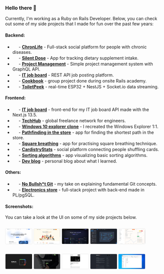 ### Hello there 💫
Currently, I'm working as a Ruby on Rails Developer. Below, you can check out some of my side projects that I made for fun over the past few years:

#### Backend:
- <img src="https://cdn.jsdelivr.net/gh/devicons/devicon/icons/rails/rails-plain.svg" width="16" height="16" style="position: relative; top: 5px;" /> - **[ChronLife](https://github.com/maciejb2k/chronlife)** - Full-stack social platform for people with chronic diseases.
- <img src="https://cdn.jsdelivr.net/gh/devicons/devicon/icons/rails/rails-plain.svg" width="16" height="16" style="position: relative; top: 5px;" /> - **[Silent Dose](https://github.com/maciejb2k/silent-dose)** - App for tracking dietary supplement intake.
- <img src="https://cdn.jsdelivr.net/gh/devicons/devicon/icons/rails/rails-plain.svg" width="16" height="16" style="position: relative; top: 5px;" /> - **[Project Management](https://github.com/maciejb2k/project-management-graphql)** - Simple project management system with GraphQL API.
- <img src="https://cdn.jsdelivr.net/gh/devicons/devicon/icons/rails/rails-plain.svg" width="16" height="16" style="position: relative; top: 5px;" /> - **[IT job board](https://github.com/maciejb2k/it-job-board-rails)** - REST API job posting platform.
- <img src="https://cdn.jsdelivr.net/gh/devicons/devicon/icons/rails/rails-plain.svg" width="16" height="16" style="position: relative; top: 5px;" /> - **[Cookbook](https://github.com/maciejb2k/cookbook-RBE4)** - group project done during onsite Rails academy.
- <img src="https://cdn.jsdelivr.net/gh/devicons/devicon/icons/nestjs/nestjs-original.svg" width="16" height="16" style="position: relative; top: 5px;" /> - **[ToiletPeek](https://github.com/maciejb2k/toiletpeek-api)** - real-time ESP32 + NestJS + Socket.io data streaming.

#### Frontend:
- <img src="https://cdn.jsdelivr.net/gh/devicons/devicon/icons/nextjs/nextjs-original.svg" width="16" height="16" style="position: relative; top: 5px;" /> - **[IT job board](https://github.com/maciejb2k/it-job-board-next)** - front-end for my IT job board API made with the Next.js 13.5.
- <img src="https://cdn.jsdelivr.net/gh/devicons/devicon/icons/angularjs/angularjs-plain.svg" width="16" height="16" style="position: relative; top: 5px;" /> - **[TechHub](https://github.com/maciejb2k/tech-hub)** - global freelance network for engineers.
- <img src="https://cdn.jsdelivr.net/gh/devicons/devicon/icons/angularjs/angularjs-plain.svg" width="16" height="16" style="position: relative; top: 5px;" /> - **[Windows 10 explorer clone](https://github.com/maciejb2k/windows-explorer-clone)** - I recreated the Windows Explorer 1:1.
- <img src="https://cdn.jsdelivr.net/gh/devicons/devicon/icons/react/react-original.svg" width="16" height="16" style="position: relative; top: 5px;" /> - **[Pathfinding in the store](https://github.com/maciejb2k/pathfinding_app)** - app for finding the shortest path in the store.
- <img src="https://cdn.jsdelivr.net/gh/devicons/devicon/icons/react/react-original.svg" width="16" height="16" style="position: relative; top: 5px;" /> - **[Square breathing](https://github.com/maciejb2k/square_breathing)** - app for practising square breathing technique.
- <img src="https://cdn.jsdelivr.net/gh/devicons/devicon/icons/react/react-original.svg" width="16" height="16" style="position: relative; top: 5px;" /> - **[CardistryStats](https://github.com/maciejb2k/cardistrystats_frontend)** - social platform connecting people shuffling cards.
- <img src="https://cdn.jsdelivr.net/gh/devicons/devicon/icons/javascript/javascript-original.svg" width="16" height="16" style="position: relative; top: 5px;" /> - **[Sorting algorithms](https://github.com/maciejb2k/sorting_algorithms_js)** - app visualizing basic sorting algorithms.
- <img src="https://cdn.jsdelivr.net/gh/devicons/devicon/icons/gatsby/gatsby-original.svg" width="16" height="16" style="position: relative; top: 5px;" /> - **[Dev blog](https://github.com/maciejb2k/dev-blog)** - personal blog about what I learned.

#### Others:
- <img src="https://cdn.jsdelivr.net/gh/devicons/devicon/icons/git/git-original.svg" width="16" height="16" style="position: relative; top: 5px;" /> - **[No Bullsh*t Git](https://github.com/maciejb2k/no-bs-git)** - my take on explaining fundamental Git concepts.
- <img src="https://cdn.jsdelivr.net/gh/devicons/devicon/icons/postgresql/postgresql-original.svg" width="16" height="16" style="position: relative; top: 5px;" /> - **[Electronics store](https://github.com/maciejb2k/electronics-store)** - full-stack project with back-end made in PL/pgSQL.

#### Screenshots:
You can take a look at the UI on some of my side projects below.

<p style="float: left;">
  <a href="https://github.com/maciejb2k/tech-hub"><img src="screenshots/techhub.jpg" alt="" style="width: 17%; border-radius: 3px; border: 1px solid #eaeaea;"></a>
  <a href="https://github.com/maciejb2k/chronlife"><img src="screenshots/chronlife_1.jpg" alt="" style="width: 17%; border-radius: 3px; border: 1px solid #eaeaea;"></a>
  <a href="https://github.com/maciejb2k/it-job-board-next"><img src="screenshots/job_board_1.jpg" alt="" style="width: 17%; border-radius: 3px; border: 1px solid #eaeaea;"></a>
  <a href="https://github.com/maciejb2k/pathfinding_app"><img src="screenshots/path_2.jpg" alt="" style="width: 17%; border-radius: 3px; border: 1px solid #eaeaea;"></a>
  <a href="https://github.com/maciejb2k/chronlife"><img src="screenshots/chronlife_2.jpg" alt="" style="width: 17%; border-radius: 3px; border: 1px solid #eaeaea;"></a>
</p>
<p style="float: left;">
  <a href="https://github.com/maciejb2k/square_breathing"><img src="screenshots/breath_2.jpg" alt="" style="width: 17%; border-radius: 3px; border: 1px solid #eaeaea;"></a>
  <a href="https://github.com/maciejb2k/cardistrystats_frontend"><img src="screenshots/cstats_1.jpg" alt="" style="width: 17%; border-radius: 3px; border: 1px solid #eaeaea;"></a>
  <a href="https://github.com/maciejb2k/cardistrystats_frontend"><img src="screenshots/devblog_2.jpg" alt="" style="width: 17%; border-radius: 3px; border: 1px solid #eaeaea;"></a>
  <a href="https://maciejb2k.github.io/no-bs-git/"><img src="screenshots/nobsgit_1.jpg" alt="" style="width: 17%; border-radius: 3px; border: 1px solid #eaeaea;"></a>
  <a href="https://github.com/maciejb2k/windows-explorer-clone"><img src="screenshots/windows_1.jpg" alt="" style="width: 17%; border-radius: 3px; border: 1px solid #eaeaea;"></a>
</p>
